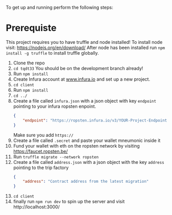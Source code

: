 To get up and running perform the following steps:
# Prerequiste
This project requires you to have truffle and node installed!
To install node visit: https://nodejs.org/en/download/
After node has been installed run `npm install -g truffle` to install truffle globally.

1. Clone the repo
2. `cd tqdt33` You should be on the development branch already!
3. Run `npm install`
4. Create Infura account at www.infura.io and set up a new project.
5. `cd client`
6. Run `npm install`
7. `cd ../`
8. Create a file called `infura.json` with a json object with key `endpoint`
   pointing to your infura ropsten enpoint.
    ```json
    {
        "endpoint": "https://ropsten.infura.io/v3/YOUR-Project-Endpoint"
    }
    ```
    Make sure you add `https://`
8. Create a file called `.secret` and paste your wallet mneumonic inside it
9. Fund your wallet with eth on the ropsten network by visiting https://faucet.ropsten.be/
10. Run `truffle migrate --network ropsten` 
11. Create a file called `address.json` with a json object with the key `address` pointing to the trip factory
    ```json
    {
        "address": "Contract address from the latest migration"
    }
    ```
12. `cd client`
13. finally run `npm run dev` to spin up the server and visit http://localhost:3000/